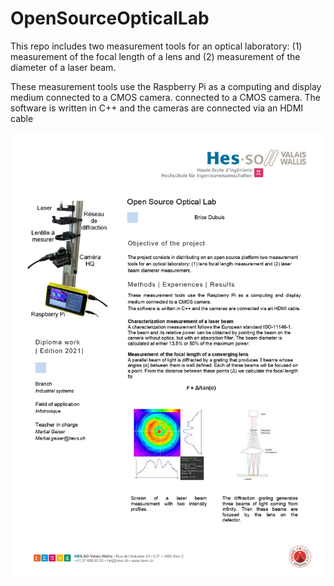 # OpenSourceOpticalLab

This repo includes two measurement tools for an optical laboratory: (1) measurement of the focal length of a lens
and (2) measurement of the diameter of a laser beam.

These measurement tools use the Raspberry Pi as a computing and display medium connected to a CMOS camera.
connected to a CMOS camera.
The software is written in C++ and the cameras are connected via an HDMI cable

![Resume](resume.jpg)

